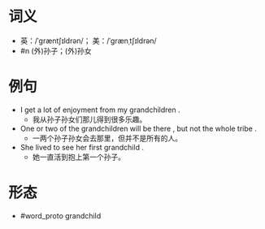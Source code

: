 # 词义
- 英：/ˈgræntʃɪldrən/； 美：/ˈgrænˌtʃɪldrən/
- #n (外)孙子；(外)孙女
# 例句
- I get a lot of enjoyment from my grandchildren .
	- 我从孙子孙女们那儿得到很多乐趣。
- One or two of the grandchildren will be there , but not the whole tribe .
	- 一两个孙子孙女会去那里，但并不是所有的人。
- She lived to see her first grandchild .
	- 她一直活到抱上第一个孙子。
# 形态
- #word_proto grandchild
